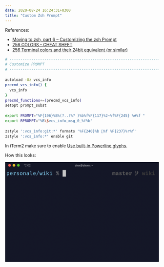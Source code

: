 ```yaml
---
date: 2020-08-24 16:24:31+0300
title: "Custom Zsh Prompt"
---
```


References:
- [Moving to zsh, part 6 – Customizing the zsh Prompt](https://scriptingosx.com/2019/07/moving-to-zsh-06-customizing-the-zsh-prompt/)
- [256 COLORS - CHEAT SHEET](https://jonasjacek.github.io/colors/)
- [256 Terminal colors and their 24bit equivalent (or
  similar)](https://www.calmar.ws/vim/256-xterm-24bit-rgb-color-chart.html)

```sh
# ------------------------------------------------------------------------------
# Customize PROMPT
# ------------------------------------------------------------------------------

autoload -Uz vcs_info
precmd_vcs_info() {
  vcs_info
}
precmd_functions+=(precmd_vcs_info)
setopt prompt_subst

export PROMPT="%F{196}%B%(?..?%? )%b%f%F{117}%2~%f%F{245} %#%f "
export RPROMPT="%B\$vcs_info_msg_0_%f%b"

zstyle ':vcs_info:git:*' formats '%F{240}%b %f %F{237}%r%f'
zstyle ':vcs_info:*' enable git
```

In iTerm2 make sure to enable [Use built-in Powerline glyphs](https://www.iterm2.com/documentation-preferences-profiles-text.html).

How this looks:

![Screenshot of zsh prompt](assets/custom-zsh-prompt.png)
